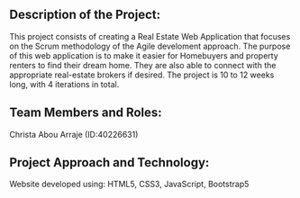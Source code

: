 ## Description of the Project: 
This project consists of creating a Real Estate Web Application that focuses on the Scrum methodology of the Agile develoment approach. 
The purpose of this web application is to make it easier for Homebuyers and property renters to find their dream home. They are also able to connect with the appropriate real-estate brokers if desired. 
The project is 10 to 12 weeks long, with 4 iterations in total. 
## Team Members and Roles:
Christa Abou Arraje (ID:40226631)

## Project Approach and Technology: 
Website developed using: HTML5, CSS3, JavaScript, Bootstrap5 


